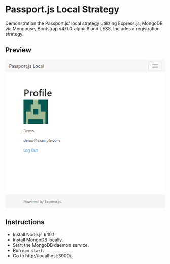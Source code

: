 # Passport.js Local Strategy

Demonstration the Passport.js' local strategy utilizing Express.js, MongoDB via Mongoose, Bootstrap v4.0.0-alpha.6 and LESS. Includes a registration strategy.

## Preview
![passport.js local strategy](preview.PNG)

## Instructions

* Install Node.js 6.10.1.
* Install MongoDB locally.
* Start the MongoDB daemon service.
* Run `npm start`.
* Go to http://localhost:3000/.